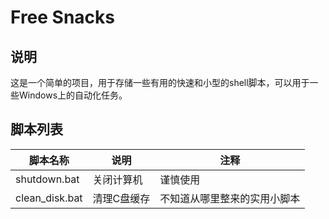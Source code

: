 # Free Snacks

## 说明

这是一个简单的项目，用于存储一些有用的快速和小型的shell脚本，可以用于一些Windows上的自动化任务。

## 脚本列表

| 脚本名称 | 说明 | 注释 |
| --- | --- | --- |
| shutdown.bat | 关闭计算机 | 谨慎使用 |
| clean_disk.bat | 清理C盘缓存 | 不知道从哪里整来的实用小脚本 |
